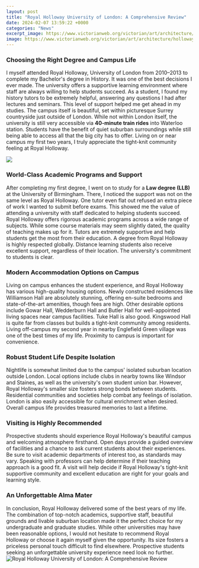 ```yaml
---
layout: post
title: "Royal Holloway University of London: A Comprehensive Review"
date: 2024-02-07 13:59:22 +0000
categories: "News"
excerpt_image: https://www.victorianweb.org/victorian/art/architecture/holloway/1c.jpg
image: https://www.victorianweb.org/victorian/art/architecture/holloway/1c.jpg
---
```


### Choosing the Right Degree and Campus Life  
I myself attended Royal Holloway, University of London from 2010–2013 to complete my Bachelor's degree in History. It was one of the best decisions I ever made. The university offers a supportive learning environment where staff are always willing to help students succeed. As a student, I found my history tutors to be extremely helpful, answering any questions I had after lectures and seminars. This level of support helped me get ahead in my studies. 
The campus itself is beautiful, set within picturesque Surrey countryside just outside of London. While not within London itself, the university is still very accessible via **40-minute train rides** into Waterloo station. Students have the benefit of quiet suburban surroundings while still being able to access all that the big city has to offer. Living on or near campus my first two years, I truly appreciate the tight-knit community feeling at Royal Holloway.

![](https://images1.content-hci.com/commimg/myhotcourses/institution/CH/myhc_300143.jpg)
### World-Class Academic Programs and Support 
After completing my first degree, I went on to study for a **Law degree (LLB)** at the University of Birmingham. There, I noticed the support was not on the same level as Royal Holloway. One tutor even flat out refused an extra piece of work I wanted to submit before exams. This showed me the value of attending a university with staff dedicated to helping students succeed. 
Royal Holloway offers rigorous academic programs across a wide range of subjects. While some course materials may seem slightly dated, the quality of teaching makes up for it. Tutors are extremely supportive and help students get the most from their education. A degree from Royal Holloway is highly respected globally. Distance learning students also receive excellent support, regardless of their location. The university's commitment to students is clear.
### Modern Accommodation Options on Campus
Living on campus enhances the student experience, and Royal Holloway has various high-quality housing options. Newly constructed residences like Williamson Hall are absolutely stunning, offering en-suite bedrooms and state-of-the-art amenities, though fees are high. Other desirable options include Gowar Hall, Wedderburn Hall and Butler Hall for well-appointed living spaces near campus facilities. Tuke Hall is also good. Kingswood Hall is quite far from classes but builds a tight-knit community among residents. Living off-campus my second year in nearby Englefield Green village was one of the best times of my life. Proximity to campus is important for convenience.
### Robust Student Life Despite Isolation  
Nightlife is somewhat limited due to the campus' isolated suburban location outside London. Local options include clubs in nearby towns like Windsor and Staines, as well as the university's own student union bar. However, Royal Holloway's smaller size fosters strong bonds between students. Residential communities and societies help combat any feelings of isolation. London is also easily accessible for cultural enrichment when desired. Overall campus life provides treasured memories to last a lifetime.
### Visiting is Highly Recommended
Prospective students should experience Royal Holloway's beautiful campus and welcoming atmosphere firsthand. Open days provide a guided overview of facilities and a chance to ask current students about their experiences. Be sure to visit academic departments of interest too, as standards may vary. Speaking with professors can help determine if their teaching approach is a good fit. A visit will help decide if Royal Holloway's tight-knit supportive community and excellent education are right for your goals and learning style.
### An Unforgettable Alma Mater  
In conclusion, Royal Holloway delivered some of the best years of my life. The combination of top-notch academics, supportive staff, beautiful grounds and livable suburban location made it the perfect choice for my undergraduate and graduate studies. While other universities may have been reasonable options, I would not hesitate to recommend Royal Holloway or choose it again myself given the opportunity. Its size fosters a priceless personal touch difficult to find elsewhere. Prospective students seeking an unforgettable university experience need look no further.
![Royal Holloway University of London: A Comprehensive Review](https://www.victorianweb.org/victorian/art/architecture/holloway/1c.jpg)